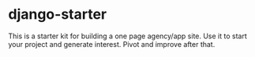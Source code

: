 # django-starter
This is a starter kit for building a one page agency/app site. Use it to start your project and generate interest. Pivot and improve after that.
